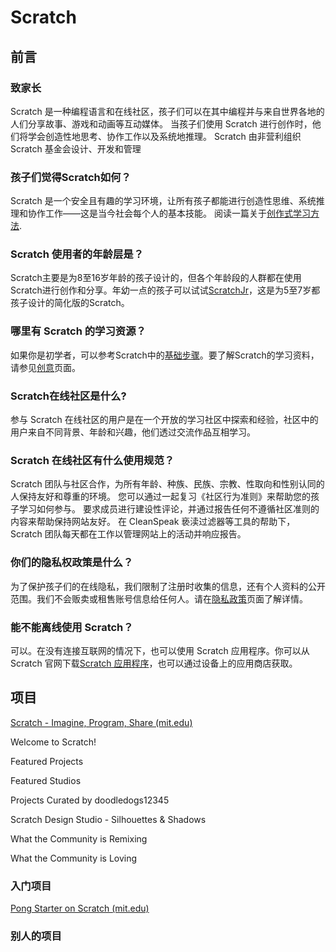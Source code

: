 # Scratch

## 前言

### 致家长

Scratch 是一种编程语言和在线社区，孩子们可以在其中编程并与来自世界各地的人们分享故事、游戏和动画等互动媒体。 当孩子们使用 Scratch 进行创作时，他们将学会创造性地思考、协作工作以及系统地推理。 Scratch 由非营利组织 Scratch 基金会设计、开发和管理

### 孩子们觉得Scratch如何？

Scratch 是一个安全且有趣的学习环境，让所有孩子都能进行创造性思维、系统推理和协作工作——这是当今社会每个人的基本技能。 阅读一篇关于[创作式学习方法](http://www.edutopia.org/kindergarten-creativity-collaboration-lifelong-learning).

### Scratch 使用者的年龄层是？

Scratch主要是为8至16岁年龄的孩子设计的，但各个年龄段的人群都在使用Scratch进行创作和分享。年幼一点的孩子可以试试[ScratchJr](https://www.scratchjr.org/)，这是为5至7岁都孩子设计的简化版的Scratch。

### 哪里有 Scratch 的学习资源？

如果你是初学者，可以参考Scratch中的[基础步骤](https://scratch.mit.edu/projects/editor/?tutorial=getStarted)。要了解Scratch的学习资料，请参见[创意](https://scratch.mit.edu/ideas)页面。

### Scratch在线社区是什么?

参与 Scratch 在线社区的用户是在一个开放的学习社区中探索和经验，社区中的用户来自不同背景、年龄和兴趣，他们透过交流作品互相学习。

### Scratch 在线社区有什么使用规范？

Scratch 团队与社区合作，为所有年龄、种族、民族、宗教、性取向和性别认同的人保持友好和尊重的环境。 您可以通过一起复习《社区行为准则》来帮助您的孩子学习如何参与。 要求成员进行建设性评论，并通过报告任何不遵循社区准则的内容来帮助保持网站友好。 在 CleanSpeak 亵渎过滤器等工具的帮助下，Scratch 团队每天都在工作以管理网站上的活动并响应报告。

### 你们的隐私权政策是什么？

为了保护孩子们的在线隐私，我们限制了注册时收集的信息，还有个人资料的公开范围。我们不会贩卖或租售账号信息给任何人。请在[隐私政策](https://scratch.mit.edu/privacy_policy)页面了解详情。

### 能不能离线使用 Scratch？

可以。在没有连接互联网的情况下，也可以使用 Scratch 应用程序。你可以从 Scratch 官网下载[Scratch 应用程序](https://scratch.mit.edu/download)，也可以通过设备上的应用商店获取。



## 项目

[Scratch - Imagine, Program, Share (mit.edu)](https://scratch.mit.edu/)

Welcome to Scratch!

Featured Projects

Featured Studios

Projects Curated by doodledogs12345

Scratch Design Studio - Silhouettes & Shadows

What the Community is Remixing

What the Community is Loving



### 入门项目

[Pong Starter on Scratch (mit.edu)](https://scratch.mit.edu/projects/10128515/editor/)





### 别人的项目



